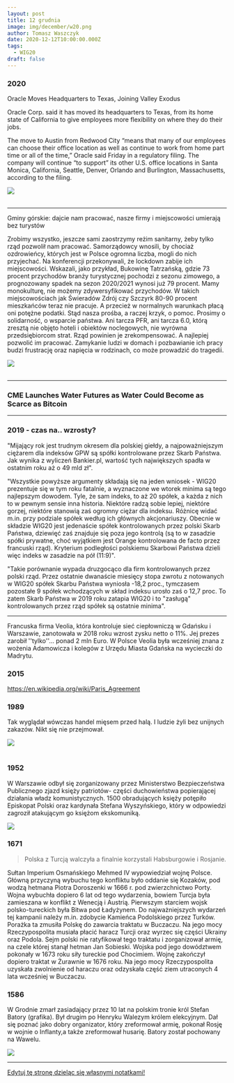 ```yaml
---
layout: post
title: 12 grudnia
image: img/december/w20.png
author: Tomasz Waszczyk
date: 2020-12-12T10:00:00.000Z
tags:
  - WIG20
draft: false
---
```


### 2020

Oracle Moves Headquarters to Texas, Joining Valley Exodus

Oracle Corp. said it has moved its headquarters to Texas, from its home state of California to give employees more flexibility on where they do their jobs.

The move to Austin from Redwood City “means that many of our employees can choose their office location as well as continue to work from home part time or all of the time,” Oracle said Friday in a regulatory filing. The company will continue “to support” its other U.S. office locations in Santa Monica, California, Seattle, Denver, Orlando and Burlington, Massachusetts, according to the filing.

<img src="./img/december/oracle.jpg"><br><br>

---

Gminy górskie: dajcie nam pracować, nasze firmy i miejscowości umierają bez turystów

Zrobimy wszystko, jeszcze sami zaostrzymy reżim sanitarny, żeby tylko rząd pozwolił nam pracować.
Samorządowcy wnosili, by chociaż ozdrowieńcy, których jest w Polsce ogromna liczba, mogli do nich przyjechać. Na konferencji przekonywali, że lockdown zabije ich miejscowości. Wskazali, jako przykład, Bukowinę Tatrzańską, gdzie 73 procent przychodów branży turystycznej pochodzi z sezonu zimowego, a prognozowany spadek na sezon 2020/2021 wynosi już 79 procent.
Mamy monokulturę, nie możemy zdywersyfikować przychodów. W takich miejscowościach jak Świeradów Zdrój czy Szczyrk 80-90 procent mieszkańców teraz nie pracuje. A przecież w normalnych warunkach płacą oni potężne podatki. Stąd nasza prośba, a raczej krzyk, o pomoc. Prosimy o solidarność, o wsparcie państwa.
Ani tarcza PFR, ani tarcza 6.0, którą zresztą nie objęto hoteli i obiektów noclegowych, nie wyrówna przedsiębiorcom strat. Rząd powinien je zrekompensować. A najlepiej pozwolić im pracować.
Zamykanie ludzi w domach i pozbawianie ich pracy budzi frustrację oraz napięcia w rodzinach, co może prowadzić do tragedii.

<img src="./img/december/gorale.jpg"><br><br>

---

### CME Launches Water Futures as Water Could Become as Scarce as Bitcoin

---

### 2019 - czas na.. wzrosty?

"Mijający rok jest trudnym okresem dla polskiej giełdy, a najpoważniejszym ciężarem dla indeksów GPW są spółki kontrolowane przez Skarb Państwa. Jak wynika z wyliczeń Bankier.pl, wartość tych największych spadła w ostatnim roku aż o 49 mld zł".

"Wszystkie powyższe argumenty składają się na jeden wniosek - WIG20 prezentuje się w tym roku fatalnie, a wyznaczone we wtorek minima są tego najlepszym dowodem. Tyle, że sam indeks, to aż 20 spółek, a każda z nich to w pewnym sensie inna historia. Niektóre radzą sobie lepiej, niektóre gorzej, niektóre stanowią zaś ogromny ciężar dla indeksu. Różnicę widać m.in. przy podziale spółek według ich głównych akcjonariuszy. Obecnie w składzie WIG20 jest jedenaście spółek kontrolowanych przez polski Skarb Państwa, dziewięć zaś znajduje się poza jego kontrolą (są to w zasadzie spółki prywatne, choć wyjątkiem jest Orange kontrolowana de facto przez francuski rząd). Kryterium podległości polskiemu Skarbowi Państwa dzieli więc indeks w zasadzie na pół (11:9)".

"Takie porównanie wypada druzgocąco dla firm kontrolowanych przez polski rząd. Przez ostatnie dwanaście miesięcy stopa zwrotu z notowanych w WIG20 spółek Skarbu Państwa wyniosła -18,2 proc., tymczasem pozostałe 9 spółek wchodzących w skład indeksu urosło zaś o 12,7 proc. To zatem Skarb Państwa w 2019 roku zatapia WIG20 i to "zasługą" kontrolowanych przez rząd spółek są ostatnie minima".

---

Francuska firma Veolia, która kontroluje sieć ciepłowniczą w Gdańsku i Warszawie, zanotowała w 2018 roku wzrost zysku netto o 11%. Jej prezes zarobił ''tylko''... ponad 2 mln Euro. W Polsce Veolia była wcześniej znana z wożenia Adamowicza i kolegów z Urzędu Miasta Gdańska na wycieczki do Madrytu.

### 2015

https://en.wikipedia.org/wiki/Paris_Agreement

### 1989

Tak wyglądał wówczas handel mięsem przed halą. I ludzie żyli bez unijnych zakazów. Nikt się nie przejmował.

<img src="./img/december/halamirowska.jpg"><br><br>

### 1952

W Warszawie odbył się zorganizowany przez Ministerstwo Bezpieczeństwa Publicznego zjazd księży patriotów- części duchowieństwa popierającej działania władz komunistycznych.
1500 obradujących księży potępiło Episkopat Polski oraz kardynała Stefana Wyszyńskiego, który w odpowiedzi zagroził atakującym go księżom ekskomuniką.

<img src="./img/december/episkopat.jpg"/><br>

### 1671

> Polska z Turcją walczyła a finalnie korzystali Habsburgowie i Rosjanie.

Sułtan Imperium Osmańskiego Mehmed IV wypowiedział wojnę Polsce.
Główną przyczyną wybuchu tego konfliktu było oddanie się Kozaków, pod wodzą hetmana Piotra Doroszenki w 1666 r. pod zwierzchnictwo Porty. Wojna wybuchła dopiero 6 lat od tego wydarzenia, bowiem Turcja była zamieszana w konflikt z Wenecją i Austrią. Pierwszym starciem wojsk polsko-tureckich była Bitwa pod Ładyżynem. Do najważniejszych wydarzeń tej kampanii należy m.in. zdobycie Kamieńca Podolskiego przez Turków. Porażka ta zmusiła Polskę do zawarcia traktatu w Buczaczu. Na jego mocy Rzeczypospolita musiała płacić haracz Turcji oraz wyrzec się części Ukrainy oraz Podola. Sejm polski nie ratyfikował tego traktatu i zorganizował armię, na czele której stanął hetman Jan Sobieski. Wojska pod jego dowództwem pokonały w 1673 roku siły tureckie pod Chocimiem. Wojnę zakończył dopiero traktat w Żurawnie w 1676 roku. Na jego mocy Rzeczypospolita uzyskała zwolnienie od haraczu oraz odzyskała część ziem utraconych 4 lata wcześniej w Buczaczu.

### 1586

W Grodnie zmarł zasiadający przez 10 lat na polskim tronie król Stefan Batory (grafika).
Był drugim po Henryku Walezym królem elekcyjnym. Dał się poznać jako dobry organizator, który zreformował armię, pokonał Rosję w wojnie o Inflanty,a także zreformował husarię.
Batory został pochowany na Wawelu.

<img src="./img/december/batory.jpg"/><br>

---

<a href="https://github.com/TomaszWaszczyk/historia.waszczyk.com/edit/master/src/content/december-12.md" target="_blank">Edytuj tę stronę dzieląc się własnymi notatkami!</a>
